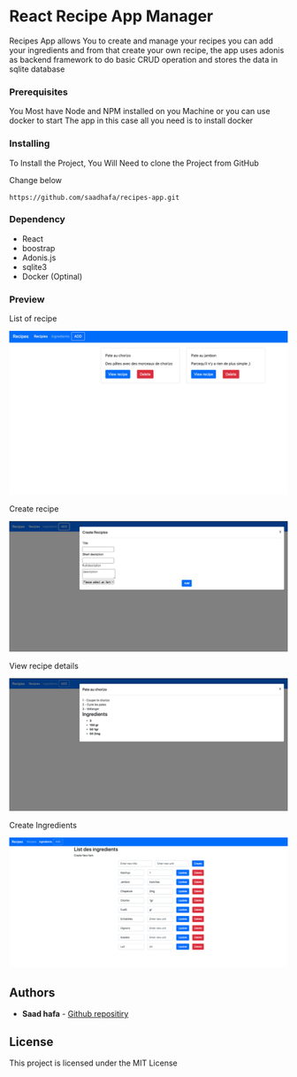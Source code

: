 # React Recipe App Manager

Recipes App allows You to create and manage your recipes you can add your ingredients and from that create your own recipe, the app uses adonis as backend framework to do basic CRUD operation and stores the data in sqlite database

### Prerequisites

You Most have Node and NPM installed on you Machine or you can use docker to start The app in this case all you need is to install docker


### Installing

To Install the Project, You Will Need to clone the Project from GitHub

Change below

```
https://github.com/saadhafa/recipes-app.git

```
### Dependency

- React
- boostrap
- Adonis.js
- sqlite3
- Docker (Optinal)


### Preview 

List of recipe

![](images/image1.jpg)

Create recipe

![](images/image2.jpg)

View recipe details 

![](images/image3.png)

Create Ingredients 

![](images/image4.png)


## Authors

- **Saad hafa**  - [Github repositiry](https://github.com/saadhafa)


## License

This project is licensed under the MIT License